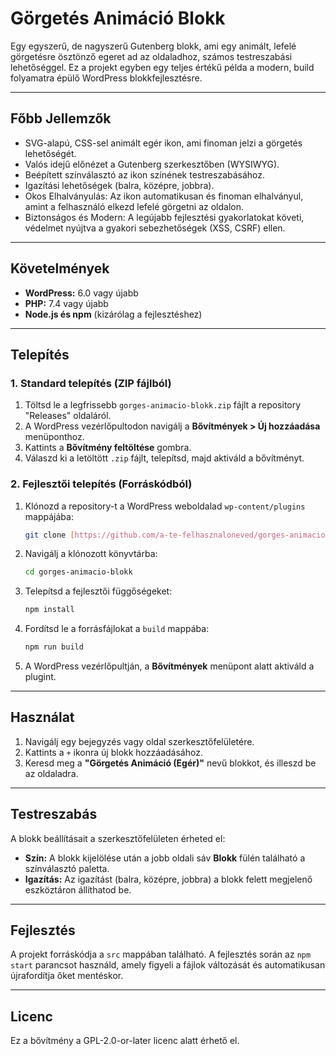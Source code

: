 # Görgetés Animáció Blokk

Egy egyszerű, de nagyszerű Gutenberg blokk, ami egy animált, lefelé görgetésre ösztönző egeret ad az oldaladhoz, számos testreszabási lehetőséggel. Ez a projekt egyben egy teljes értékű példa a modern, build folyamatra épülő WordPress blokkfejlesztésre.

---

## Főbb Jellemzők

* SVG-alapú, CSS-sel animált egér ikon, ami finoman jelzi a görgetés lehetőségét.
* Valós idejű előnézet a Gutenberg szerkesztőben (WYSIWYG).
* Beépített színválasztó az ikon színének testreszabásához.
* Igazítási lehetőségek (balra, középre, jobbra).
* Okos Elhalványulás: Az ikon automatikusan és finoman elhalványul, amint a felhasználó elkezd lefelé görgetni az oldalon.
* Biztonságos és Modern: A legújabb fejlesztési gyakorlatokat követi, védelmet nyújtva a gyakori sebezhetőségek (XSS, CSRF) ellen.

---

## Követelmények

* **WordPress:** 6.0 vagy újabb
* **PHP:** 7.4 vagy újabb
* **Node.js és npm** (kizárólag a fejlesztéshez)

---

## Telepítés

### 1. Standard telepítés (ZIP fájlból)

1.  Töltsd le a legfrissebb `gorges-animacio-blokk.zip` fájlt a repository "Releases" oldaláról.
2.  A WordPress vezérlőpultodon navigálj a **Bővítmények > Új hozzáadása** menüponthoz.
3.  Kattints a **Bővítmény feltöltése** gombra.
4.  Válaszd ki a letöltött `.zip` fájlt, telepítsd, majd aktiváld a bővítményt.

### 2. Fejlesztői telepítés (Forráskódból)

1.  Klónozd a repository-t a WordPress weboldalad `wp-content/plugins` mappájába:
    ```bash
    git clone [https://github.com/a-te-felhasznaloneved/gorges-animacio-blokk.git](https://github.com/a-te-felhasznaloneved/gorges-animacio-blokk.git)
    ```
2.  Navigálj a klónozott könyvtárba:
    ```bash
    cd gorges-animacio-blokk
    ```
3.  Telepítsd a fejlesztői függőségeket:
    ```bash
    npm install
    ```
4.  Fordítsd le a forrásfájlokat a `build` mappába:
    ```bash
    npm run build
    ```
5.  A WordPress vezérlőpultján, a **Bővítmények** menüpont alatt aktiváld a plugint.

---

## Használat

1.  Navigálj egy bejegyzés vagy oldal szerkesztőfelületére.
2.  Kattints a `+` ikonra új blokk hozzáadásához.
3.  Keresd meg a **"Görgetés Animáció (Egér)"** nevű blokkot, és illeszd be az oldaladra.

---

## Testreszabás

A blokk beállításait a szerkesztőfelületen érheted el:

* **Szín:** A blokk kijelölése után a jobb oldali sáv **Blokk** fülén található a színválasztó paletta.
* **Igazítás:** Az igazítást (balra, középre, jobbra) a blokk felett megjelenő eszköztáron állíthatod be.

---

## Fejlesztés

A projekt forráskódja a `src` mappában található. A fejlesztés során az `npm start` parancsot használd, amely figyeli a fájlok változását és automatikusan újrafordítja őket mentéskor.

---

## Licenc

Ez a bővítmény a GPL-2.0-or-later licenc alatt érhető el.
